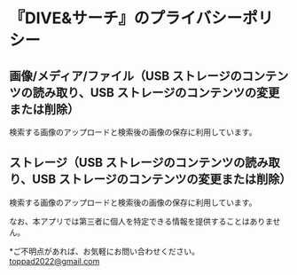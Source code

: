 # 『DIVE&サーチ』のプライバシーポリシー

## 画像/メディア/ファイル（USB ストレージのコンテンツの読み取り、USB ストレージのコンテンツの変更または削除）
検索する画像のアップロードと検索後の画像の保存に利用しています。

## ストレージ（USB ストレージのコンテンツの読み取り、USB ストレージのコンテンツの変更または削除）
検索する画像のアップロードと検索後の画像の保存に利用しています。


なお、本アプリでは第三者に個人を特定できる情報を提供することはありません。

*ご不明点があれば、お気軽にお問い合わせください。　toppad2022@gmail.com